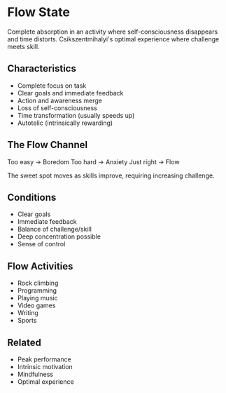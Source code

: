 # Flow State

Complete absorption in an activity where self-consciousness disappears and time distorts. Csikszentmihalyi's optimal experience where challenge meets skill.

## Characteristics
- Complete focus on task
- Clear goals and immediate feedback
- Action and awareness merge
- Loss of self-consciousness
- Time transformation (usually speeds up)
- Autotelic (intrinsically rewarding)

## The Flow Channel
Too easy → Boredom
Too hard → Anxiety
Just right → Flow

The sweet spot moves as skills improve, requiring increasing challenge.

## Conditions
- Clear goals
- Immediate feedback
- Balance of challenge/skill
- Deep concentration possible
- Sense of control

## Flow Activities
- Rock climbing
- Programming
- Playing music
- Video games
- Writing
- Sports

## Related
- Peak performance
- Intrinsic motivation
- Mindfulness
- Optimal experience